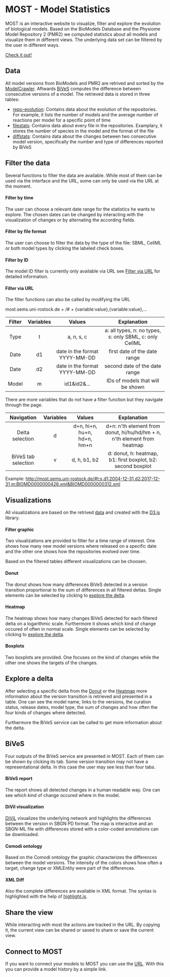 # MOST - Model Statistics

MOST is an interactive website to visualize, filter and explore the evolution of biological models.
Based on the BioModels Database and the Physiome Model Repository 2 (PMR2) we computed statistics about all models and visualize them in different views. The underlying data set can be filtered by the user in different ways.

[Check it out!](most.sems.uni-rostock.de)

## Data
All model versions from BioModels and PMR2 are retrived and sorted by the [ModelCrawler](https://github.com/SemsProject/ModelCrawler).
Aftwards [BiVeS](https://sems.uni-rostock.de/projects/bives/) computes the difference between consecutive versions of a model.
The retrieved data is stored in three tables:
- [repo-evolution](/statsTables/repo-evolution): Contains data about the evolution of the repositories. For example, it lists the number of models and the average number of reactions per model for a specific point of time
- [filestats](/statsTables/filestats): Contains data about every file in the repositories. Examplary, it stores the number of species in the model and the format of the file
- [diffstats](/statsTables/diffstats): Contains data about the changes between two consecutive model version, specifically the number and type of differences reported by BiVeS

## Filter the data
Several functions to filter the data are available. While most of them can be used via the interface and the URL, some can only be used via the URL at the moment.

#### Filter by time
The user can choose a relevant date range for the statistics he wants to explore. The chosen dates can be changed by interacting with the visualization of changes or by alternating the according fields.

#### Filter by file format
The user can choose to filter the data by the type of the file: SBML, CellML or both model types by clicking the labeled check boxes.

#### Filter by ID
The model ID filter is currently only available via URL see [Filter via URL](#filter-via-url) for detailed information.

#### Filter via URL 
The filter functions can also be called by modifying the URL

most.sems.uni-rostock.de + /# + {variable:value},{variable:value},...

Filter        |  Variables |   Values                        | Explanation
:---:         |  :---:     |   :---:                         | :---:
Type          |  t         |   a, n, s, c                    | a: all types, n: no types, s: only SBML, c: only CellML
Date          |  d1        |   date in the format YYYY-MM-DD | first date of the date range
Date          |  d2        |   date in the format YYYY-MM-DD | second date of the date range
Model         | m          |   id1&id2&...                   | IDs of models that will be shown

There are more variables that do not have a filter function but they navigate through the page.

Navigation          |  Variables |   Values                        | Explanation
:---:               |  :---:     |   :---:                         | :---:
Delta selection     | d          |   d+n, hi+n, hu+n, hd+n, hm+n   | d+n: n'th element from donut, hi/hu/hd/hm + n, n'th element from heatmap
BiVeS tab selection | v          |   d, h, b1, b2                  | d: donut, h: heatmap, b1: first boxplot, b2: second boxplot

Example: http://most.sems.uni-rostock.de/#t:s,d1:2004-12-31,d2:2017-12-31,m:BIOMD0000000426.xml&BIOMD0000000312.xml



## Visualizations
All visualizations are based on the retrived [data](#data) and created with the [D3.js](https://d3js.org/) library.

#### Filter graphic
Two visualizations are provided to filter for a time range of interest. One shows how many new model versions where released on a specific date and the other one shows how the repositories evolved over time.

Based on the filtered tables different visualizations can be choosen.

#### Donut
The donut shows how many differences BiVeS detected in a version transition proportional to the sum of differences in all filtered deltas. Single elements can be selected by clicking to [explore the delta](#explore-a-delta).

#### Heatmap
The heatmap shows how many changes BiVeS detected for each filtered delta on a logarithmic scale. Furthermore it shows which kind of change occured of often in normal scale. Single elements can be selected by clicking to [explore the delta](#explore-a-delta).

#### Boxplots
Two boxplots are provided. One focuses on the kind of changes while the other one shows the targets of the changes.


## Explore a delta
After selecting a specific delta from the [Donut](#donut) or the [Heatmap](#heatmap) more information about the version transition is retrieved and presented in a table. One can see the model name, links to the versions, the curation status, release dates, model type, the sum of changes and how often the four kinds of changes where detected.

Furthermore the BiVeS service can be called to get more information about the delta.

## BiVeS
Four outputs of the BiVeS service are presented in MOST. Each of them can be shown by clicking its tab. Some version transition may not have a representational delta. In this case the user may see less than four tabs. 

#### BiVeS report
The report shows all detected changes in a human readable way. One can see which kind of change occured where in the model.

#### DiVil visualization
[DiViL](https://github.com/Gebbi8/DiVil) visualizes the underlying network and highlights the differences between the version in SBGN PD format. The map is interactive and an SBGN-ML file with differences stored with a color-coded annotations can be downloaded.

#### Comodi ontology
Based on the Comodi ontology the graphic characterizes the differences between the model versions. The intensity of the colors shows how often a target, change type or XMLEntity were part of the differences.

#### XML Diff
Also the complete differences are available in XML format. The syntax is highlighted with the help of [highlight.js](https://highlightjs.org/).

## Share the view

While interacting with most the actions are tracked in the URL.
By copying it, the current view can be shared or saved to share or save the current view.

## Connect to MOST
If you want to connect your models to MOST you can use the [URL](#filter-via-url). With this you can provide a model history by a simple link.
